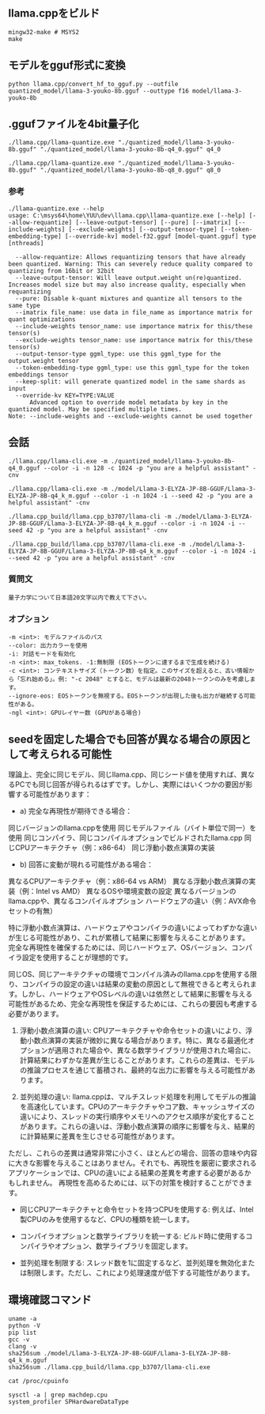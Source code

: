 
## llama.cppをビルド
```
mingw32-make # MSYS2
make
```

## モデルをgguf形式に変換
```
python llama.cpp/convert_hf_to_gguf.py --outfile quantized_model/llama-3-youko-8b.gguf --outtype f16 model/llama-3-youko-8b
```

## .ggufファイルを4bit量子化
```
./llama.cpp/llama-quantize.exe "./quantized_model/llama-3-youko-8b.gguf" "./quantized_model/llama-3-youko-8b-q4_0.gguf" q4_0

./llama.cpp/llama-quantize.exe "./quantized_model/llama-3-youko-8b.gguf" "./quantized_model/llama-3-youko-8b-q8_0.gguf" q8_0
```

### 参考
```
./llama-quantize.exe --help
usage: C:\msys64\home\YUU\dev\llama.cpp\llama-quantize.exe [--help] [--allow-requantize] [--leave-output-tensor] [--pure] [--imatrix] [--include-weights] [--exclude-weights] [--output-tensor-type] [--token-embedding-type] [--override-kv] model-f32.gguf [model-quant.gguf] type [nthreads]

  --allow-requantize: Allows requantizing tensors that have already been quantized. Warning: This can severely reduce quality compared to quantizing from 16bit or 32bit
  --leave-output-tensor: Will leave output.weight un(re)quantized. Increases model size but may also increase quality, especially when requantizing
  --pure: Disable k-quant mixtures and quantize all tensors to the same type
  --imatrix file_name: use data in file_name as importance matrix for quant optimizations
  --include-weights tensor_name: use importance matrix for this/these tensor(s)
  --exclude-weights tensor_name: use importance matrix for this/these tensor(s)
  --output-tensor-type ggml_type: use this ggml_type for the output.weight tensor
  --token-embedding-type ggml_type: use this ggml_type for the token embeddings tensor
  --keep-split: will generate quantized model in the same shards as input
  --override-kv KEY=TYPE:VALUE
      Advanced option to override model metadata by key in the quantized model. May be specified multiple times.
Note: --include-weights and --exclude-weights cannot be used together
```

## 会話
```
./llama.cpp/llama-cli.exe -m ./quantized_model/llama-3-youko-8b-q4_0.gguf --color -i -n 128 -c 1024 -p "you are a helpful assistant" -cnv

./llama.cpp/llama-cli.exe -m ./model/Llama-3-ELYZA-JP-8B-GGUF/Llama-3-ELYZA-JP-8B-q4_k_m.gguf --color -i -n 1024 -i --seed 42 -p "you are a helpful assistant" -cnv

./llama.cpp_build/llama.cpp_b3707/llama-cli -m ./model/Llama-3-ELYZA-JP-8B-GGUF/Llama-3-ELYZA-JP-8B-q4_k_m.gguf --color -i -n 1024 -i --seed 42 -p "you are a helpful assistant" -cnv

./llama.cpp_build/llama.cpp_b3707/llama-cli.exe -m ./model/Llama-3-ELYZA-JP-8B-GGUF/Llama-3-ELYZA-JP-8B-q4_k_m.gguf --color -i -n 1024 -i --seed 42 -p "you are a helpful assistant" -cnv
```

### 質問文
```
量子力学について日本語20文字以内で教えて下さい。
```

### オプション
```
-m <int>: モデルファイルのパス
--color: 出力カラーを使用
-i: 対話モードを有効化
-n <int>: max_tokens. -1:無制限 (EOSトークンに達するまで生成を続ける)
-c <int>: コンテキストサイズ（トークン数）を指定。このサイズを超えると、古い情報から「忘れ始める」。例: "-c 2048" とすると、モデルは最新の2048トークンのみを考慮します。
--ignore-eos: EOSトークンを無視する。EOSトークンが出現した後も出力が継続する可能性がある。
-ngl <int>: GPUレイヤー数 (GPUがある場合)
```

## seedを固定した場合でも回答が異なる場合の原因として考えられる可能性

理論上、完全に同じモデル、同じllama.cpp、同じシード値を使用すれば、異なるPCでも同じ回答が得られるはずです。しかし、実際にはいくつかの要因が影響する可能性があります：
* a) 完全な再現性が期待できる場合：

同じバージョンのllama.cppを使用
同じモデルファイル（バイト単位で同一）を使用
同じコンパイラ、同じコンパイルオプションでビルドされたllama.cpp
同じCPUアーキテクチャ（例：x86-64）
同じ浮動小数点演算の実装

* b) 回答に変動が現れる可能性がある場合：

異なるCPUアーキテクチャ（例：x86-64 vs ARM）
異なる浮動小数点演算の実装（例：Intel vs AMD）
異なるOSや環境変数の設定
異なるバージョンのllama.cppや、異なるコンパイルオプション
ハードウェアの違い（例：AVX命令セットの有無）

特に浮動小数点演算は、ハードウェアやコンパイラの違いによってわずかな違いが生じる可能性があり、これが累積して結果に影響を与えることがあります。
完全な再現性を確保するためには、同じハードウェア、OSバージョン、コンパイラ設定を使用することが理想的です。

同じOS、同じアーキテクチャの環境でコンパイル済みのllama.cppを使用する限り、コンパイラの設定の違いは結果の変動の原因として無視できると考えられます。しかし、ハードウェアやOSレベルの違いは依然として結果に影響を与える可能性があるため、完全な再現性を保証するためには、これらの要因も考慮する必要があります。



1. 浮動小数点演算の違い: CPUアーキテクチャや命令セットの違いにより、浮動小数点演算の実装が微妙に異なる場合があります。特に、異なる最適化オプションが適用された場合や、異なる数学ライブラリが使用された場合に、計算結果にわずかな差異が生じることがあります。これらの差異は、モデルの推論プロセスを通じて蓄積され、最終的な出力に影響を与える可能性があります。

2. 並列処理の違い: llama.cppは、マルチスレッド処理を利用してモデルの推論を高速化しています。CPUのアーキテクチャやコア数、キャッシュサイズの違いにより、スレッドの実行順序やメモリへのアクセス順序が変化することがあります。これらの違いは、浮動小数点演算の順序に影響を与え、結果的に計算結果に差異を生じさせる可能性があります。

ただし、これらの差異は通常非常に小さく、ほとんどの場合、回答の意味や内容に大きな影響を与えることはありません。それでも、再現性を厳密に要求されるアプリケーションでは、CPUの違いによる結果の差異を考慮する必要があるかもしれません。
再現性を高めるためには、以下の対策を検討することができます。

- 同じCPUアーキテクチャと命令セットを持つCPUを使用する: 例えば、Intel製CPUのみを使用するなど、CPUの種類を統一します。

- コンパイラオプションと数学ライブラリを統一する: ビルド時に使用するコンパイラやオプション、数学ライブラリを固定します。

- 並列処理を制限する: スレッド数を1に固定するなど、並列処理を無効化または制限します。ただし、これにより処理速度が低下する可能性があります。

## 環境確認コマンド
```
uname -a
python -V
pip list
gcc -v
clang -v
sha256sum ./model/Llama-3-ELYZA-JP-8B-GGUF/Llama-3-ELYZA-JP-8B-q4_k_m.gguf
sha256sum ./llama.cpp_build/llama.cpp_b3707/llama-cli.exe

cat /proc/cpuinfo

sysctl -a | grep machdep.cpu
system_profiler SPHardwareDataType
```